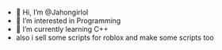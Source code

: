 - 👋 Hi, I’m @Jahongirlol
- 👀 I’m interested in Programming
- 🌱 I’m currently learning C++
- also i sell some scripts for roblox and make some scripts too

